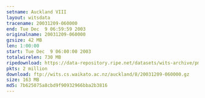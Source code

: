 ```yaml
---
setname: Auckland VIII
layout: witsdata
tracename: 20031209-060000
end: Tue Dec  9 06:59:59 2003
originalname: 20031209-060000
gzsize: 42 MB
len: 1:00:00
start: Tue Dec  9 06:00:00 2003
totalwirelen: 730 MB
ripedownload: https://data-repository.ripe.net/datasets/wits-archive/pma/long/auck/8//20031209-060000.gz
pkts: 2 million
download: ftp://wits.cs.waikato.ac.nz/auckland/8/20031209-060000.gz
size: 163 MB
md5: 7b625075a8cbd9f90932966bba2b3816
---
```

